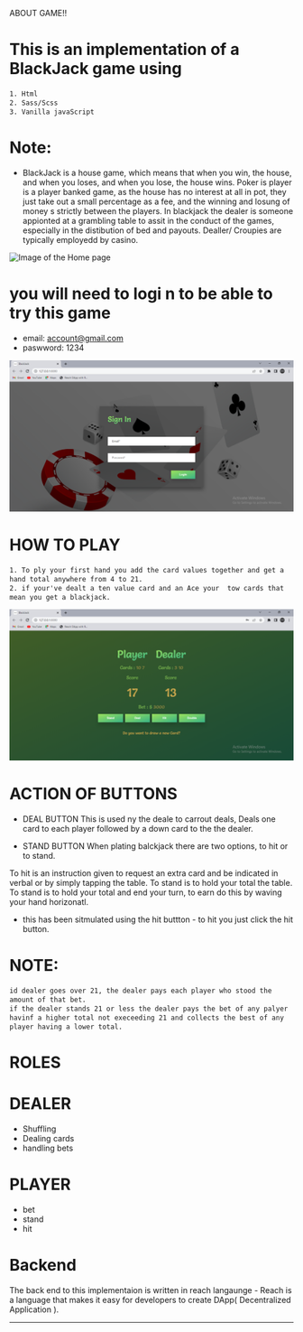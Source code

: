ABOUT GAME!!

# This is an implementation of a BlackJack game using
    1. Html
    2. Sass/Scss
    3. Vanilla javaScript

# Note:
- BlackJack is a house game, which means that when you win, the house, and when you loses, and when you lose, the house wins.
    Poker is player is a player banked game, as the house has no interest at all in pot, they just take out a small percentage as a fee, and the winning and         losung        of   money s strictly between the players.
    In blackjack the dealer is someone appionted at a grambling table to assit in the conduct of the games, especially in the distibution of bed and payouts.
    Dealler/ Croupies are typically employedd by casino.

![Image of the Home page](/images/blackjack_homepage.PNGimages?raw=true "Home page")

# you will need to logi n to be able to try this game
- email: account@gmail.com
- paswword: 1234

![Image of the login page](/images/blackjack_login.PNG?raw=true "Login page")

# HOW TO PLAY
    1. To ply your first hand you add the card values together and get a hand total anywhere from 4 to 21.
    2. if your've dealt a ten value card and an Ace your  tow cards that mean you get a blackjack.

![Image of the player homepage](/images/blackjack_player_page.PNG?raw=true "Homepage")

# ACTION  OF BUTTONS
- DEAL BUTTON
This is used ny the deale to carrout deals, Deals one card to each player followed by a down card to the the dealer.

- STAND BUTTON
 When plating balckjack there are two options, to hit or to stand.

 To hit is an instruction given to request an extra card and be indicated in verbal or by simply tapping the table.
 To stand is to hold your total the table.
 To stand is to hold your total and end your turn, to earn do this by waving your hand horizonatl.
 - this has been sitmulated using the hit buttton - to hit you just click the hit button.

# NOTE:
    id dealer goes over 21, the dealer pays each player who stood the amount of that bet.
    if the dealer stands 21 or less the dealer pays the bet of any palyer havinf a higher total not execeeding 21 and collects the best of any player having a lower total.

# ROLES
# DEALER
- Shuffling
- Dealing cards
- handling bets

# PLAYER
- bet
- stand
- hit

# Backend
The back end to this implementaion is written in reach langaunge
    - Reach is a language that makes it easy for developers to create DApp( Decentralized Application ).


**************************************************************************************


